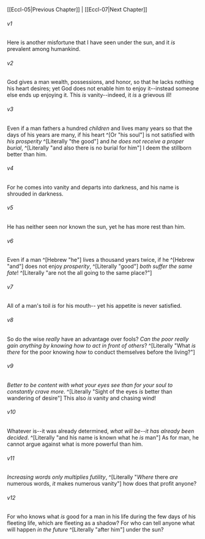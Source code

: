 ﻿---
aliases:
  - Ecclesiastes 6
---

[[Eccl-05|Previous Chapter]] | [[Eccl-07|Next Chapter]]

###### v1
Here is another misfortune that I have seen under the sun, and it _is_ prevalent among humankind.

###### v2
God gives a man wealth, possessions, and honor, so that he lacks nothing his heart desires; yet God does not enable him to enjoy it--instead someone else ends up enjoying it. This _is_ vanity--indeed, it _is_ a grievous ill!

###### v3
Even if a man fathers a hundred _children_ and lives many years so that the days of his years are many, if his heart ^[Or "his soul"] is not satisfied with _his prosperity_ ^[Literally "the good"] and _he does not receive a proper burial_, ^[Literally "and also there is no burial for him"] I deem the stillborn better than him.

###### v4
For he comes into vanity and departs into darkness, and his name is shrouded in darkness.

###### v5
He has neither seen nor known the sun, yet he has more rest than him.

###### v6
Even if a man ^[Hebrew "he"] lives a thousand years twice, if he ^[Hebrew "and"] does not enjoy _prosperity_, ^[Literally "good"] _both suffer the same fate_! ^[Literally "are not the all going to the same place?"]

###### v7
All of a man's toil _is_ for his mouth--
yet his appetite is never satisfied.

###### v8
So do the wise _really_ have an advantage over fools?
_Can the poor _really_ gain anything by knowing how to act in front of others_? ^[Literally "What _is there_ for the poor knowing _how_ to conduct themselves before the living?"]

###### v9
_Better to be content with what your eyes see_
_than for your soul to constantly crave more_. ^[Literally "Sight of the eyes _is_ better than wandering of desire"]
This also _is_ vanity and chasing wind!

###### v10
Whatever is--it was already determined,
_what will be--it has already been decided_. ^[Literally "and his name is known what he _is_ man"]
As for man, he cannot argue
against what is more powerful than him.

###### v11
_Increasing words only multiplies futility_, ^[Literally "_Where_ there _are_ numerous words, _it_ makes numerous vanity"]
how does that profit anyone?

###### v12
For who knows what _is_ good for a man in his life during the few days of his fleeting life, which are fleeting as a shadow? For who can tell anyone what will happen _in the future_ ^[Literally "after him"] under the sun?